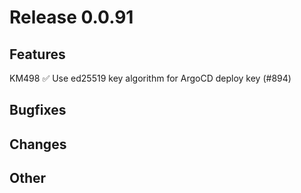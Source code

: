 # Release 0.0.91

## Features

KM498 ✅ Use ed25519 key algorithm for ArgoCD deploy key (#894)

## Bugfixes

## Changes

## Other

